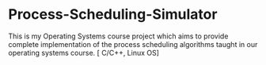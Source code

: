 # Process-Scheduling-Simulator
This is my Operating Systems course project which aims to provide complete implementation of the process scheduling algorithms taught in our operating systems course. [ C/C++, Linux OS]
